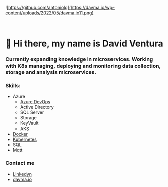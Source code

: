 ![https://github.com/antoniolg](https://davma.io/wp-content/uploads/2022/05/davma.io11.png)
</br>
</br>
</br>

# 👋 Hi there, my name is David Ventura

### Currently expanding knowledge in microservices. Working with K8s managing, deploying and monitoring data collection, storage and analysis microservices.


### Skills:

 - Azure
    - [Azure DevOps](https://azure.microsoft.com/en-us/services/devops/)
    - Active Directory
    - SQL Server
    - Storage
    - KeyVault
    - AKS
 - [Docker](https://www.docker.com/)
 - [Kubernetes](https://kubernetes.io/)
 - SQL
 - Mqtt


### Contact me

 - [Linkedyn](https://www.linkedin.com/in/david-ventura-mar%C3%ADa/)
 - [davma.io](https://davma.io)
